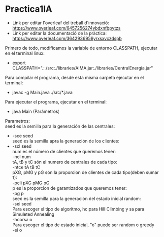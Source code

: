 # Practica1IA

* Link per editar l'overleaf del treball d'innovació: https://www.overleaf.com/6457256274ybdxnfbpytzs
* Link per editar la documentació de la pràctica: https://www.overleaf.com/3642936959yrxsxvczdspb


Primero de todo, modificamos la variable de entorno CLASSPATH, ejecutar en el terminal linux:
* export CLASSPATH=".:./src:./libraries/AIMA.jar:./libraries/CentralEnergia.jar"

Para compilar el programa, desde esta misma carpeta ejecutar en el terminal:<br />
* javac -g Main.java ./src/*.java

Para ejecutar el programa, ejecutar en el terminal:
* java Main (Parámetros)

Parametros:<br />
seed es la semilla para la generación de las centrales:
* -sce seed<br />
seed es la semilla apra la generación de los clientes:
* -scl seed<br />
num es el número de clientes que queremos tener:
<br />-ncl num<br />
tA, tB y tC són el numero de centrales de cada tipo:
<br />-ntce tA tB tC<br />
pXG, pMG y pG són la proporcion de clientes de cada tipo(deben sumar 1):
<br />-pcli pXG pMG pG<br />
p es la proporcion de garantizados que queremos tener:
<br />-pg p<br />
seed es la semilla para la generación del estado inicial random:
<br />-sei seed<br />
Para escoger el tipo de algoritmo, hc para Hill Climbing y sa para Simuleted Annealing
<br />-hcorsa o<br />
Para escoger el tipo de estado inicial, "o" puede ser random o greedy
<br />-ei o<br />
